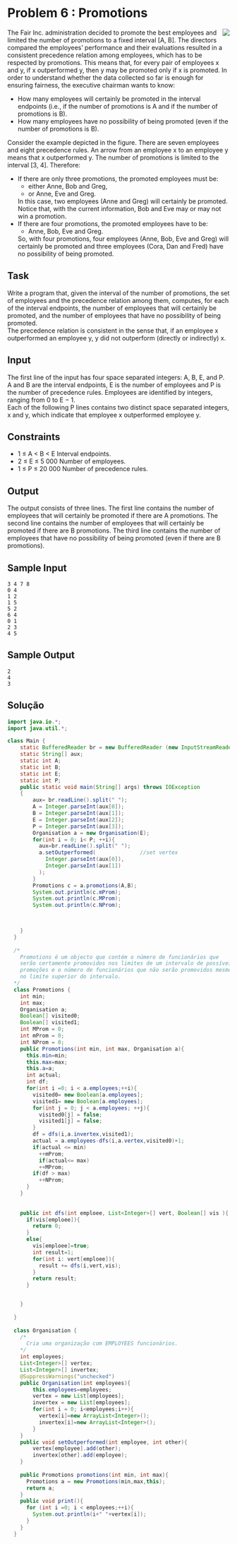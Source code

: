 # Problem 6 : Promotions  
<img align= "right" src="carrer_image.png"/>  

The Fair Inc. administration decided to promote the best employees and limited the number of promotions to a fixed interval [A, B]. The directors compared the employees’ performance and their evaluations resulted in a consistent precedence relation among employees, which has to be respected by promotions. This means that, for every pair of employees x and y, if x outperformed y, then y may be promoted only if x is promoted. In order to understand whether the data collected so far is enough for ensuring fairness, the executive chairman wants to know:  

- How many employees will certainly be promoted in the interval endpoints (i.e., if the number of promotions is A and if the number of promotions is B).  
- How many employees have no possibility of being promoted (even if the number of promotions is B).  

Consider the example depicted in the figure. There are seven employees and eight precedence rules. An arrow from an employee x to an employee y means that x outperformed y. The number of promotions is limited to the interval [3, 4]. Therefore:  

<ul>
    <li> If there are only three promotions, the promoted employees must be:
        <ul>
            <li>either Anne, Bob and Greg,</li>
            <li>or Anne, Eve and Greg.</li>
        </ul>
        In this case, two employees (Anne and Greg) will certainly be promoted. Notice that, with the current information, Bob and Eve may or may not win a promotion.
    </li>
    <li>If there are four promotions, the promoted employees have to be:
       <ul>
            <li> Anne, Bob, Eve and Greg.</li>       
       </ul>    
       So, with four promotions, four employees (Anne, Bob, Eve and Greg) will certainly be promoted and three employees (Cora, Dan and Fred) have no possibility of being promoted. 
    </li>
</ul>  



## Task  
Write a program that, given the interval of the number of promotions, the set of employees and the precedence relation among them, computes, for each of the interval endpoints, the number of employees that will certainly be promoted, and the number of employees that have no possibility of being promoted.   
The precedence relation is consistent in the sense that, if an employee x outperformed an employee y, y did not outperform (directly or indirectly) x.  

## Input  
The first line of the input has four space separated integers: A, B, E, and P. A and B are the interval endpoints, E is the number of employees and P is the number of precedence rules. Employees are identified by integers, ranging from 0 to E − 1.  
 Each of the following P lines contains two distinct space separated integers, x and y, which indicate that employee x outperformed employee y.   

## Constraints  
- 1 ≤ A < B < E Interval endpoints.  
- 2 ≤ E ≤ 5 000 Number of employees.  
- 1 ≤ P ≤ 20 000 Number of precedence rules.   

##  Output  
The output consists of three lines. The first line contains the number of employees that
will certainly be promoted if there are A promotions. The second line contains the number
of employees that will certainly be promoted if there are B promotions. The third line
contains the number of employees that have no possibility of being promoted (even if there
are B promotions).  

## Sample Input    

```
3 4 7 8
0 4
1 2
1 5
5 2
6 4
0 1
2 3
4 5
 ```

## Sample Output

``` 
2
4
3
```

## Solução  

``` java
import java.io.*;
import java.util.*;

class Main {
    static BufferedReader br = new BufferedReader (new InputStreamReader(System.in));
    static String[] aux;
    static int A;
    static int B;
    static int E;
    static int P;  
    public static void main(String[] args) throws IOException
    {
        aux= br.readLine().split(" ");
        A = Integer.parseInt(aux[0]);
        B = Integer.parseInt(aux[1]);
        E = Integer.parseInt(aux[2]);
        P = Integer.parseInt(aux[3]);
        Organisation a = new Organisation(E);
        for(int i = 0; i< P; ++i){
          aux=br.readLine().split(" ");
          a.setOutperformed(              //set vertex
            Integer.parseInt(aux[0]),
            Integer.parseInt(aux[1])
          );
        }
        Promotions c = a.promotions(A,B);
        System.out.println(c.mProm);
        System.out.println(c.MProm);
        System.out.println(c.NProm);

        

    }
  }
  
  /*
    Promotions é um objecto que contém o número de funcionários que
    serão certamente promovidos nos limites de um intervalo de possíveis
    promoções e o número de funcionários que não serão promovidos mesmo
    no limite superior do intervalo.
  */
  class Promotions {
    int min;
    int max;
    Organisation a;
    Boolean[] visited0;
    Boolean[] visited1;
    int MProm = 0;
    int mProm = 0;
    int NProm = 0;
    public Promotions(int min, int max, Organisation a){
      this.min=min;
      this.max=max;
      this.a=a;
      int actual;
      int df;
      for(int i =0; i < a.employees;++i){
        visited0= new Boolean[a.employees];
        visited1= new Boolean[a.employees];
        for(int j = 0; j < a.employees; ++j){
          visited0[j] = false; 
          visited1[j] = false; 
        }
        df = dfs(i,a.invertex,visited1);
        actual = a.employees-dfs(i,a.vertex,visited0)+1;
        if(actual <= min) 
          ++mProm;
          if(actual<= max)
          ++MProm;
        if(df > max)
          ++NProm;
      }
    }
    
    
    public int dfs(int emploee, List<Integer>[] vert, Boolean[] vis ){
      if(vis[emploee]){
        return 0;
      }
      else{
        vis[emploee]=true;
        int result=1;
        for(int i: vert[emploee]){
          result += dfs(i,vert,vis);
        }
        return result;
      }


    }
    
  }
  
  class Organisation {
    /*
      Cria uma organização com EMPLOYEES funcionários.
    */
    int employees;
    List<Integer>[] vertex;
    List<Integer>[] invertex;
    @SuppressWarnings("unchecked")
    public Organisation(int employees){
        this.employees=employees;
        vertex = new List[employees];
        invertex = new List[employees];
        for(int i = 0; i<employees;i++){ 
          vertex[i]=new ArrayList<Integer>();
          invertex[i]=new ArrayList<Integer>();
        }
    }
    public void setOutperformed(int employee, int other){
        vertex[employee].add(other);
        invertex[other].add(employee);
    }
  
    public Promotions promotions(int min, int max){
      Promotions a = new Promotions(min,max,this);
      return a;
    }
    public void print(){
      for (int i =0; i < employees;++i){
        System.out.println(i+" "+vertex[i]);
      }
    }
  }
```



